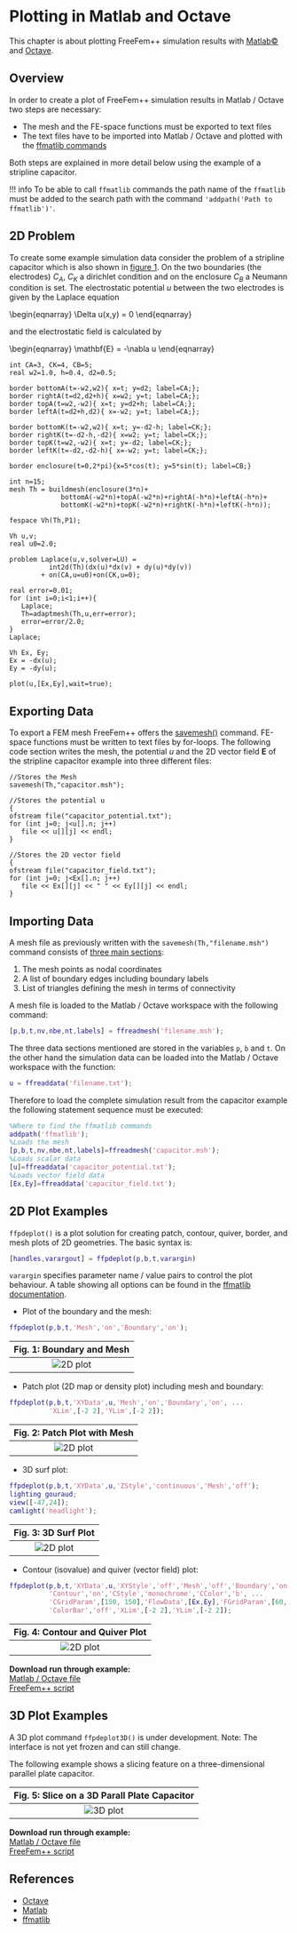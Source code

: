# Plotting in Matlab and Octave

This chapter is about plotting FreeFem++ simulation results with [Matlab&copy; ](https://www.mathworks.com/) and [Octave](https://www.gnu.org/software/octave/).

## Overview

In order to create a plot of FreeFem++ simulation results in Matlab / Octave two steps are necessary:

  * The mesh and the FE-space functions must be exported to text files
  * The text files have to be imported into Matlab / Octave and plotted with the [ffmatlib commands](https://github.com/samplemaker/freefem_matlab_octave_plot)

Both steps are explained in more detail below using the example of a stripline capacitor.

!!! info
	To be able to call `ffmatlib` commands the path name of the `ffmatlib` must be added to the search path with the command `'addpath('Path to ffmatlib')'`.

## 2D Problem

To create some example simulation data consider the problem of a stripline capacitor which is also shown in [figure 1](#Fig1). On the two boundaries (the electrodes) $C_{A}$, $C_{K}$ a dirichlet condition and on the enclosure $C_{B}$ a Neumann condition is set. The electrostatic potential $u$ between the two electrodes is given by the Laplace equation

\begin{eqnarray}
	\Delta u(x,y) = 0
\end{eqnarray}

and the electrostatic field is calculated by

\begin{eqnarray}
	\mathbf{E} = -\nabla u
\end{eqnarray}

```freefem
int CA=3, CK=4, CB=5;
real w2=1.0, h=0.4, d2=0.5;

border bottomA(t=-w2,w2){ x=t; y=d2; label=CA;};
border rightA(t=d2,d2+h){ x=w2; y=t; label=CA;};
border topA(t=w2,-w2){ x=t; y=d2+h; label=CA;};
border leftA(t=d2+h,d2){ x=-w2; y=t; label=CA;};

border bottomK(t=-w2,w2){ x=t; y=-d2-h; label=CK;};
border rightK(t=-d2-h,-d2){ x=w2; y=t; label=CK;};
border topK(t=w2,-w2){ x=t; y=-d2; label=CK;};
border leftK(t=-d2,-d2-h){ x=-w2; y=t; label=CK;};

border enclosure(t=0,2*pi){x=5*cos(t); y=5*sin(t); label=CB;}

int n=15;
mesh Th = buildmesh(enclosure(3*n)+
             bottomA(-w2*n)+topA(-w2*n)+rightA(-h*n)+leftA(-h*n)+
             bottomK(-w2*n)+topK(-w2*n)+rightK(-h*n)+leftK(-h*n));

fespace Vh(Th,P1);

Vh u,v;
real u0=2.0;

problem Laplace(u,v,solver=LU) =
          int2d(Th)(dx(u)*dx(v) + dy(u)*dy(v))
        + on(CA,u=u0)+on(CK,u=0);

real error=0.01;
for (int i=0;i<1;i++){
   Laplace;
   Th=adaptmesh(Th,u,err=error);
   error=error/2.0;
}
Laplace;

Vh Ex, Ey;
Ex = -dx(u);
Ey = -dy(u);

plot(u,[Ex,Ey],wait=true);
```

## Exporting Data

To export a FEM mesh FreeFem++ offers the [savemesh()](../documentation/MeshGeneration/#data-structures-and-readwrite-statements-for-a-mesh) command. FE-space functions must be written to text files by for-loops. The following code section writes the mesh, the potential $u$ and the 2D vector field $\mathbf{E}$ of the stripline capacitor example into three different files:

```freefem
//Stores the Mesh
savemesh(Th,"capacitor.msh");

//Stores the potential u
{
ofstream file("capacitor_potential.txt");
for (int j=0; j<u[].n; j++)
   file << u[][j] << endl;
}

//Stores the 2D vector field
{
ofstream file("capacitor_field.txt");
for (int j=0; j<Ex[].n; j++)
   file << Ex[][j] << " " << Ey[][j] << endl;
}
```

## Importing Data

A mesh file as previously written with the `savemesh(Th,"filename.msh")` command consists of [three main sections](../documentation/MeshGeneration/#data-structures-and-readwrite-statements-for-a-mesh):

1. The mesh points as nodal coordinates  
2. A list of boundary edges including boundary labels  
3. List of triangles defining the mesh in terms of connectivity  

A mesh file is loaded to the Matlab / Octave workspace with the following command:

```Matlab
[p,b,t,nv,nbe,nt,labels] = ffreadmesh('filename.msh');
```

The three data sections mentioned are stored in the variables `p`, `b` and `t`. On the other hand the simulation data can be loaded into the Matlab / Octave workspace with the function:

```Matlab
u = ffreaddata('filename.txt');
```

Therefore to load the complete simulation result from the capacitor example the following statement sequence must be executed:

```Matlab
%Where to find the ffmatlib commands
addpath('ffmatlib');
%Loads the mesh
[p,b,t,nv,nbe,nt,labels]=ffreadmesh('capacitor.msh');
%Loads scalar data
[u]=ffreaddata('capacitor_potential.txt');
%Loads vector field data
[Ex,Ey]=ffreaddata('capacitor_field.txt');
```

## 2D Plot Examples

`ffpdeplot()` is a plot solution for creating patch, contour, quiver, border, and mesh plots of 2D geometries. The basic syntax is:

```Matlab
[handles,varargout] = ffpdeplot(p,b,t,varargin)
```

`varargin` specifies parameter name / value pairs to control the plot behaviour. A table showing all options can be found in the [ffmatlib documentation](https://github.com/samplemaker/freefem_matlab_octave_plot).

  * Plot of the boundary and the mesh:

```Matlab
ffpdeplot(p,b,t,'Mesh','on','Boundary','on');
```

<center>

|<a name="Fig1">Fig. 1:</a> Boundary and Mesh|
|:----:|
|![2D plot](images/capacitor_boundary_mesh_500x400.png)|

</center>

  * Patch plot (2D map or density plot) including mesh and boundary:

```Matlab
ffpdeplot(p,b,t,'XYData',u,'Mesh','on','Boundary','on', ...
          'XLim',[-2 2],'YLim',[-2 2]);
```

<center>

|<a name="Fig2">Fig. 2:</a> Patch Plot with Mesh|
|:----:|
|![2D plot](images/capacitor_patch_500x400.png)|

</center>

  * 3D surf plot:

```Matlab
ffpdeplot(p,b,t,'XYData',u,'ZStyle','continuous','Mesh','off');
lighting gouraud;
view([-47,24]);
camlight('headlight');
```

<center>

|<a name="Fig3">Fig. 3:</a> 3D Surf Plot|
|:----:|
|![2D plot](images/capacitor_surf_500x400.png)|

</center>

  * Contour (isovalue) and quiver (vector field) plot:

```Matlab
ffpdeplot(p,b,t,'XYData',u,'XYStyle','off','Mesh','off','Boundary','on', ...
          'Contour','on','CStyle','monochrome','CColor','b', ...
          'CGridParam',[150, 150],'FlowData',[Ex,Ey],'FGridParam',[60, 60], ...
          'ColorBar','off','XLim',[-2 2],'YLim',[-2 2]);
```

<center>

|<a name="Fig4">Fig. 4:</a> Contour and Quiver Plot|
|:----:|
|![2D plot](images/capacitor_contour_quiver_500x400.png)|

</center>


**Download run through example:**  
[Matlab / Octave file](../tutorial/scripts/matlab_octave_2d_examples.m)  
[FreeFem++ script](../tutorial/scripts/matlab_octave_2d_examples.edp)

## 3D Plot Examples

A 3D plot command `ffpdeplot3D()` is under development. Note: The interface is not yet frozen and can still change.

The following example shows a slicing feature on a three-dimensional parallel plate capacitor.

<center>

|<a name="Fig5">Fig. 5:</a> Slice on a 3D Parall Plate Capacitor|
|:----:|
|![3D plot](images/capacitor3d_slice_500x400.png)|

</center>

**Download run through example:**  
[Matlab / Octave file](../tutorial/scripts/matlab_octave_3d_examples.m)  
[FreeFem++ script](../tutorial/scripts/matlab_octave_3d_examples.edp)

## References

  * [Octave][octave]
  * [Matlab][matlab]
  * [ffmatlib][ffmatlib]

[ffmatlib]:   https://github.com/samplemaker/freefem_matlab_octave_plot
             "Interface to plot FreeFem++ results in Matlab / Octave"
[octave]:     https://www.gnu.org/software/octave/
             "GNU Octave scientific programming language"
[matlab]:     https://www.mathworks.com/
             "Matlab scientific programming language"

